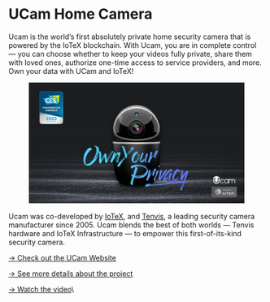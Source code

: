 # UCam Home Camera

Ucam is the world’s first absolutely private home security camera that is powered by the IoTeX blockchain. With Ucam, you are in complete control — you can choose whether to keep your videos fully private, share them with loved ones, authorize one-time access to service providers, and more. Own your data with UCam and IoTeX!

<figure><img src="../../.gitbook/assets/image (89).png" alt=""><figcaption></figcaption></figure>

Ucam was co-developed by [IoTeX](http://iotex.io/), and [Tenvis](http://tenvis.com/), a leading security camera manufacturer since 2005. Ucam blends the best of both worlds — Tenvis hardware and IoTeX Infrastructure — to empower this first-of-its-kind security camera.&#x20;

[-> Check out the UCam Website](https://ucam.iotex.io/)

[-> See more details about the project](https://medium.com/@iotex/iotex-partners-with-hardware-giant-tenvis-for-fully-private-ip-cameras-9dbfbd923128)

[-> Watch the video](https://www.youtube.com/watch?v=TYv5ksIejcA)\
